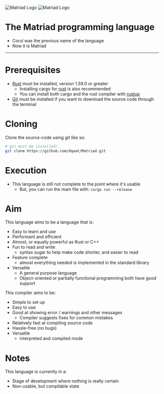 ![Matriad Logo](./https://raw.githubusercontent.com/dquat/Matriad/main/matriad_name_dark.svg#gh-light-mode-only)
![Matriad Logo](./https://raw.githubusercontent.com/dquat/Matriad/main/matriad_name_light.svg#gh-dark-mode-only)
# The Matriad programming language
- Corul was the previous name of the language
- Now it is Matriad
---
# Prerequisites
- [Rust](https://www.rust-lang.org/) must be installed, version 1.59.0 or greater
  - Installing cargo for [rust](https://www.rust-lang.org/) is also recommended
  - You can install both cargo and the rust compiler with [rustup](https://rustup.rs/)
-  [Git](https://git-scm.com/) must be installed if you want to download the source code through the terminal
# Cloning
Clone the source-code using git like so:
```bash
# git must be installed!
git clone https://github.com/dquat/Matriad.git
```
# Execution
- This language is still not complete to the point where it's usable
    - But, you can run the main file with: `cargo run --release`
# Aim
This language aims to be a language that is:
- Easy to learn and use
- Performant and efficient
- Almost, or equally powerful as Rust or C++
- Fun to read and write 
  - syntax sugar to help make code shorter, and easier to read
- Feature complete 
  - almost everything needed is implemented in the standard library
- Versatile 
  - A general purpose language
  - Object-oriented or partially functional programming both have good support

This compiler aims to be:
- Simple to set up
- Easy to use
- Good at showing error / warnings and other messages
  - Compiler suggests fixes for common mistakes 
- Relatively fast at compiling source code
- Hassle-free (no bugs)
- Versatile
  - interpreted and compiled mode
# Notes
This language is currently in a:
- Stage of development where nothing is really certain
- Non-usable, but compilable state
